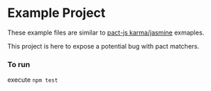 # Example Project

These example files are similar to [pact-js karma/jasmine](https://github.com/pact-foundation/pact-js/tree/master/karma/jasmine) exmaples.

This project is here to expose a potential bug with pact matchers.

### To run
execute `npm test`
